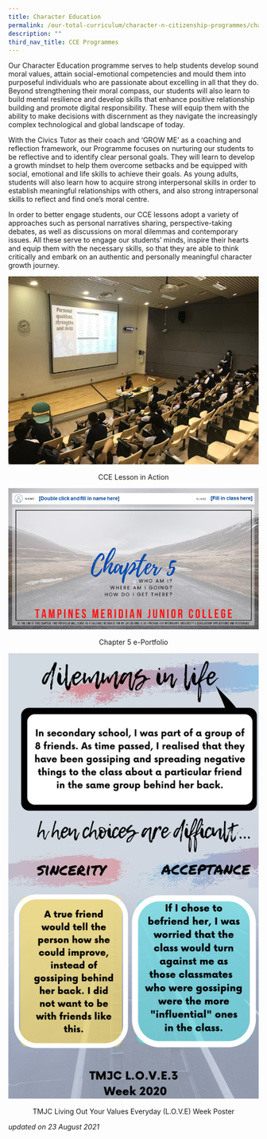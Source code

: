 ```yaml
---
title: Character Education
permalink: /our-total-curriculum/character-n-citizenship-programmes/character-education/
description: ""
third_nav_title: CCE Programmes
---
```

Our Character Education programme serves to help students develop sound moral values, attain social-emotional competencies and mould them into purposeful individuals who are passionate about excelling in all that they do. Beyond strengthening their moral compass, our students will also learn to build mental resilience and develop skills that enhance positive relationship building and promote digital responsibility. These will equip them with the ability to make decisions with discernment as they navigate the increasingly complex technological and global landscape of today.  
  
With the Civics Tutor as their coach and ‘GROW ME’ as a coaching and reflection framework, our Programme focuses on nurturing our students to be reflective and to identify clear personal goals. They will learn to develop a growth mindset to help them overcome setbacks and be equipped with social, emotional and life skills to achieve their goals. As young adults, students will also learn how to acquire strong interpersonal skills in order to establish meaningful relationships with others, and also strong intrapersonal skills to reflect and find one’s moral centre.  
  
In order to better engage students, our CCE lessons adopt a variety of approaches such as personal narratives sharing, perspective-taking debates, as well as discussions on moral dilemmas and contemporary issues. All these serve to engage our students’ minds, inspire their hearts and equip them with the necessary skills, so that they are able to think critically and embark on an authentic and personally meaningful character growth journey.

![](/images/TMJC-CCP_CharacterEducation_03.jpeg)
<center>CCE Lesson in Action </center>

![](/images/TMJC-CCP_CharacterEducation_01.jpeg)
<center>Chapter 5 e-Portfolio</center>

![](/images/TMJC-CCP_CharacterEducation_02.jpeg)
<center>TMJC Living Out Your Values Everyday (L.O.V.E) Week Poster</center>


_updated on 23 August 2021_